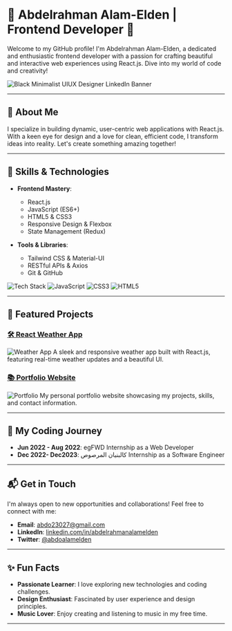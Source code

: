 # 🚀 Abdelrahman Alam-Elden | Frontend Developer 🚀

Welcome to my GitHub profile! I'm Abdelrahman Alam-Elden, a dedicated and enthusiastic frontend developer with a passion for crafting beautiful and interactive web experiences using React.js. Dive into my world of code and creativity!

![Black Minimalist UIUX Designer LinkedIn Banner](https://github.com/user-attachments/assets/92638056-b29c-4e7e-90b7-6500041a743f)


---

## 🌟 About Me

I specialize in building dynamic, user-centric web applications with React.js. With a keen eye for design and a love for clean, efficient code, I transform ideas into reality. Let's create something amazing together!

---

## 💼 Skills & Technologies

- **Frontend Mastery**:
  - React.js
  - JavaScript (ES6+)
  - HTML5 & CSS3
  - Responsive Design & Flexbox
  - State Management (Redux)

- **Tools & Libraries**:
  - Tailwind CSS & Material-UI
  - RESTful APIs & Axios
  - Git & GitHub

![Tech Stack](https://img.shields.io/badge/React-61DAFB?style=for-the-badge&logo=react&logoColor=white)
![JavaScript](https://img.shields.io/badge/JavaScript-F7DF1E?style=for-the-badge&logo=javascript&logoColor=black)
![CSS3](https://img.shields.io/badge/CSS3-1572B6?style=for-the-badge&logo=css3&logoColor=white)
![HTML5](https://img.shields.io/badge/HTML5-E34F26?style=for-the-badge&logo=html5&logoColor=white)

---

## 🚀 Featured Projects

### [🛠️ React Weather App](https://github.com/yourusername/react-weather-app)
![Weather App](https://via.placeholder.com/400x200?text=Weather+App)
A sleek and responsive weather app built with React.js, featuring real-time weather updates and a beautiful UI.

### [📚 Portfolio Website](https://github.com/yourusername/portfolio-website)
![Portfolio](https://via.placeholder.com/400x200?text=Portfolio)
My personal portfolio website showcasing my projects, skills, and contact information.

---

## 🧩 My Coding Journey

- **Jun 2022 - Aug 2022**: egFWD Internship as a Web Developer 
- **Dec 2022- Dec2023**: كالبنيان المرصوص Internship as a Software Engineer 


---

## 📬 Get in Touch

I'm always open to new opportunities and collaborations! Feel free to connect with me:

- **Email**: [abdo23027@gmail.com](mailto:abdo23027@gmail.com)
- **LinkedIn**: [linkedin.com/in/abdelrahmanalamelden]([https://linkedin.com/in/abdelrahmanalameldend](https://www.linkedin.com/in/abdelrahmanalamelden/))
- **Twitter**: [@abdoalamelden](https://twitter.com/abdoalamelden)

---

## ✨ Fun Facts

- **Passionate Learner**: I love exploring new technologies and coding challenges.
- **Design Enthusiast**: Fascinated by user experience and design principles.
- **Music Lover**: Enjoy creating and listening to music in my free time.

---

